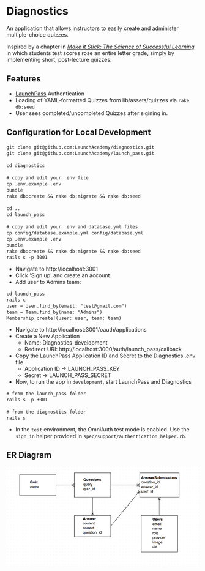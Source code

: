 # Diagnostics
An application that allows instructors to easily create and administer multiple-choice quizzes.

Inspired by a chapter in [_Make it Stick: The Science of Successful Learning_](http://www.hup.harvard.edu/catalog.php?isbn=9780674729018) in which students test scores rose an entire letter grade, simply by implementing short, post-lecture quizzes.

## Features
* [LaunchPass](https://launchpass.launchacademy.com/) Authentication
* Loading of YAML-formatted Quizzes from lib/assets/quizzes via `rake db:seed`
* User sees completed/uncompleted Quizzes after sigining in.

## Configuration for Local Development
```
git clone git@github.com:LaunchAcademy/diagnostics.git
git clone git@github.com:LaunchAcademy/launch_pass.git

cd diagnostics

# copy and edit your .env file
cp .env.example .env
bundle
rake db:create && rake db:migrate && rake db:seed

cd ..
cd launch_pass

# copy and edit your .env and database.yml files
cp config/database.example.yml config/database.yml
cp .env.example .env
bundle
rake db:create && rake db:migrate && rake db:seed
rails s -p 3001
```
* Navigate to http://localhost:3001
* Click 'Sign up' and create an account.
* Add user to Admins team:

```
cd launch_pass
rails c
user = User.find_by(email: "test@gmail.com")
team = Team.find_by(name: "Admins")
Membership.create!(user: user, team: team)
```

* Navigate to http://localhost:3001/oauth/applications
* Create a New Application
  - Name: Diagnostics-development
  - Redirect URI: http://localhost:3000/auth/launch_pass/callback
* Copy the LaunchPass Application ID and Secret to the Diagnostics .env file.
  - Application ID -> LAUNCH_PASS_KEY
  - Secret -> LAUNCH_PASS_SECRET
* Now, to run the app in `development`, start LaunchPass and Diagnostics

```
# from the launch_pass folder
rails s -p 3001

# from the diagnostics folder
rails s
```

* In the `test` environment, the OmniAuth test mode is enabled. Use the `sign_in` helper provided in `spec/support/authentication_helper.rb`.


## ER Diagram
![ER Diagram](er-img.png "ER Diagram")
